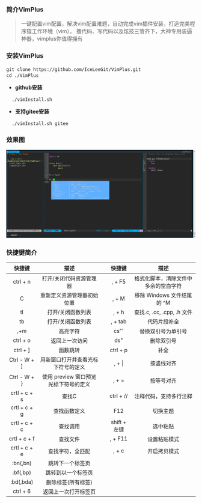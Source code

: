 
### 简介VimPlus
> 一键配置vim配置，解决vim配置难题，自动完成vim插件安装，打造完美程序猿工作环境（vim）。
> 撸代码、写代码以及炫技三管齐下，大神专用装逼神器，vimplus你值得拥有
### 安装VimPlus
```
git clone https://github.com/IceLeeGit/VimPlus.git
cd ./VimPlus
```
- **github安装**
```
  ./vimInstall.sh
```
- **支持gitee安装**
```
  ./vimInstall.sh gitee
```
### 效果图
![rendering](./screenshot/rendering.jpg)

### 快捷键简介

|    快捷键    |                 描述                 ||    快捷键    |                 描述                 |
| :----------: | :----------------------------------: |:-:| :----------: | :----------------------------------: |
|   ctrl + n   |       打开/关闭代码资源管理器        ||    , + F5    | 格式化脚本，清除文件中多余的空白字符 |
|       C      |      重新定义资源管理器初始位置      ||    , + M     |     移除 Windows 文件结尾的 ^M      |
|      tl      |          打开/关闭函数列表           | |    , + h     |      查找.c, .cc, .cpp, .h 文件      |
|      tb      |          打开/关闭函数列表           | |   , + tab    |             代码片段补全             |
|     ,+m      |               高亮字符               | |     cs"'     |          替换双引号为单引号          |
|   ctrl + o   |            返回上一次访问            | |     ds"      |              删除双引号              |
|   ctrl + ]   |               函数跳转               | |   ctrl + p   |                 补全                 |
|  Ctrl - W + ]|  用新窗口打开并查看光标下符号的定义  | |    , + \|    |              按竖线对齐              |
|  Ctrl - W + }| 使用 preview 窗口预览光标下符号的定义| |    , + =     |              按等号对齐              |
| crtl + c + s |                查找C                 | |  ctrl + //   |        注释代码，支持多行注释        |
| crtl + c + g |             查找函数定义             | |      F12     |                 切换主题             |
| crtl + c + c |               查找调用               | | shift + 左键 |                 选中粘贴             |
| crtl + c + f |               查找文件               | |    , + F11   |               设置粘贴模式           |
| crtl + c + e |           查找字符，全匹配           | |    , + c     |             开启拷贝模式             |
|   :bn(,bn)   |           跳转下一个标签页           |
|   :bf(,bp)   |          跳转到以一个标签页          |
|  :bd(,bda)   |          删除标签(所有标签)          |
|   ctrl + 6   |         返回上一次打开标签页         |
